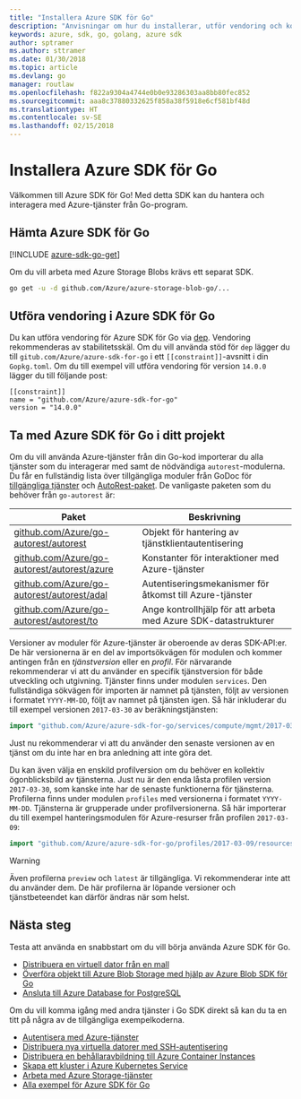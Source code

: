 ```yaml
---
title: "Installera Azure SDK för Go"
description: "Anvisningar om hur du installerar, utför vendoring och konfigurerar Azure SDK för Go."
keywords: azure, sdk, go, golang, azure sdk
author: sptramer
ms.author: sttramer
ms.date: 01/30/2018
ms.topic: article
ms.devlang: go
manager: routlaw
ms.openlocfilehash: f822a9304a4744e0b0e93286303aa8bb80fec852
ms.sourcegitcommit: aaa8c37880332625f858a38f5918e6cf581bf48d
ms.translationtype: HT
ms.contentlocale: sv-SE
ms.lasthandoff: 02/15/2018
---
```

# <a name="installing-the-azure-sdk-for-go"></a>Installera Azure SDK för Go

Välkommen till Azure SDK för Go! Med detta SDK kan du hantera och interagera med Azure-tjänster från Go-program.

## <a name="get-the-azure-sdk-for-go"></a>Hämta Azure SDK för Go

[!INCLUDE [azure-sdk-go-get](includes/azure-sdk-go-get.md)]

Om du vill arbeta med Azure Storage Blobs krävs ett separat SDK.

```bash
go get -u -d github.com/Azure/azure-storage-blob-go/...
```

## <a name="vendoring-the-azure-sdk-for-go"></a>Utföra vendoring i Azure SDK för Go

Du kan utföra vendoring för Azure SDK för Go via [dep](https://github.com/golang/dep). Vendoring rekommenderas av stabilitetsskäl. Om du vill använda stöd för `dep` lägger du till `gitub.com/Azure/azure-sdk-for-go` i ett `[[constraint]]`-avsnitt i din `Gopkg.toml`. Om du till exempel vill utföra vendoring för version `14.0.0` lägger du till följande post:

```
[[constraint]]
name = "github.com/Azure/azure-sdk-for-go"
version = "14.0.0"
```

## <a name="including-the-azure-sdk-for-go-in-your-project"></a>Ta med Azure SDK för Go i ditt projekt

Om du vill använda Azure-tjänster från din Go-kod importerar du alla tjänster som du interagerar med samt de nödvändiga `autorest`-modulerna.
Du får en fullständig lista över tillgängliga moduler från GoDoc för [tillgängliga tjänster](https://godoc.org/github.com/Azure/azure-sdk-for-go) och [AutoRest-paket](https://godoc.org/github.com/Azure/go-autorest). De vanligaste paketen som du behöver från `go-autorest` är:

| Paket | Beskrivning |
|---------|-------------|
| [github.com/Azure/go-autorest/autorest][autorest] | Objekt för hantering av tjänstklientautentisering |
| [github.com/Azure/go-autorest/autorest/azure][autorest/azure] | Konstanter för interaktioner med Azure-tjänster |
| [github.com/Azure/go-autorest/autorest/adal][autorest/adal] | Autentiseringsmekanismer för åtkomst till Azure-tjänster |
| [github.com/Azure/go-autorest/autorest/to][autorest/to] | Ange kontrollhjälp för att arbeta med Azure SDK-datastrukturer |

[autorest]: https://godoc.org/github.com/Azure/go-autorest/autorest
[autorest/azure]: https://godoc.org/github.com/Azure/go-autorest/autorest/azure
[autorest/adal]: https://godoc.org/github.com/Azure/go-autorest/autorest/adal
[autorest/to]: https://godoc.org/github.com/Azure/go-autorest/autorest/to

Versioner av moduler för Azure-tjänster är oberoende av deras SDK-API:er. De här versionerna är en del av importsökvägen för modulen och kommer antingen från en _tjänstversion_ eller en _profil_. För närvarande rekommenderar vi att du använder en specifik tjänstversion för både utveckling och utgivning. Tjänster finns under modulen `services`. Den fullständiga sökvägen för importen är namnet på tjänsten, följt av versionen i formatet `YYYY-MM-DD`, följt av namnet på tjänsten igen. Så här inkluderar du till exempel versionen `2017-03-30` av beräkningstjänsten:

```go
import "github.com/Azure/azure-sdk-for-go/services/compute/mgmt/2017-03-30/compute"
```

Just nu rekommenderar vi att du använder den senaste versionen av en tjänst om du inte har en bra anledning att inte göra det.

Du kan även välja en enskild profilversion om du behöver en kollektiv ögonblicksbild av tjänsterna. Just nu är den enda låsta profilen version `2017-03-30`, som kanske inte har de senaste funktionerna för tjänsterna. Profilerna finns under modulen `profiles` med versionerna i formatet `YYYY-MM-DD`. Tjänsterna är grupperade under profilversionerna. Så här importerar du till exempel hanteringsmodulen för Azure-resurser från profilen `2017-03-09`:

```go
import "github.com/Azure/azure-sdk-for-go/profiles/2017-03-09/resources/mgmt/resources"
```

> [!WARNING]
> Även profilerna `preview` och `latest` är tillgängliga. Vi rekommenderar inte att du använder dem. De här profilerna är löpande versioner och tjänstbeteendet kan därför ändras när som helst.

## <a name="next-steps"></a>Nästa steg

Testa att använda en snabbstart om du vill börja använda Azure SDK för Go.

* [Distribuera en virtuell dator från en mall](azure-sdk-go-qs-vm.md)
* [Överföra objekt till Azure Blob Storage med hjälp av Azure Blob SDK för Go](/azure/storage/blobs/storage-quickstart-blobs-go?toc=%2fgo%2fazure%2ftoc.json)
* [Ansluta till Azure Database for PostgreSQL](/azure/postgresql/connect-go?toc=%2fgo%2fazure%2ftoc.json)

Om du vill komma igång med andra tjänster i Go SDK direkt så kan du ta en titt på några av de tillgängliga exempelkoderna.

* [Autentisera med Azure-tjänster](https://github.com/Azure-Samples/azure-sdk-for-go-samples/tree/master/iam)
* [Distribuera nya virtuella datorer med SSH-autentisering](https://github.com/Azure-Samples/azure-sdk-for-go-samples/tree/master/compute)
* [Distribuera en behållaravbildning till Azure Container Instances](https://github.com/Azure-Samples/azure-sdk-for-go-samples/tree/master/containerinstance)
* [Skapa ett kluster i Azure Kubernetes Service](https://github.com/Azure-Samples/azure-sdk-for-go-samples/tree/master/containerservice)
* [Arbeta med Azure Storage-tjänster](https://github.com/Azure-Samples/azure-sdk-for-go-samples/tree/master/storage)
* [Alla exempel för Azure SDK för Go](https://github.com/azure-samples/azure-sdk-for-go-samples)
